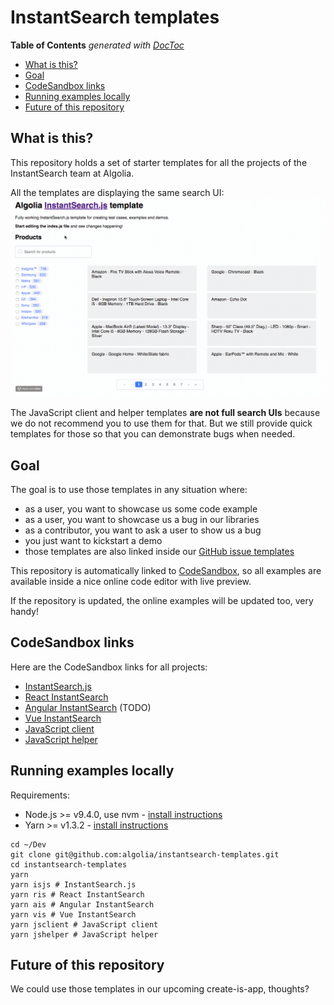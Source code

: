 # InstantSearch templates

<!-- START doctoc generated TOC please keep comment here to allow auto update -->
<!-- DON'T EDIT THIS SECTION, INSTEAD RE-RUN doctoc TO UPDATE -->
**Table of Contents**  *generated with [DocToc](https://github.com/thlorenz/doctoc)*

- [What is this?](#what-is-this)
- [Goal](#goal)
- [CodeSandbox links](#codesandbox-links)
- [Running examples locally](#running-examples-locally)
- [Future of this repository](#future-of-this-repository)

<!-- END doctoc generated TOC please keep comment here to allow auto update -->

## What is this?

This repository holds a set of starter templates for all the projects of the InstantSearch team at Algolia.

All the templates are displaying the same search UI:
![demo](./demo.gif)

The JavaScript client and helper templates **are not full search UIs** because we do
not recommend you to use them for that. But we still provide quick templates for those
so that you can demonstrate bugs when needed.

## Goal

The goal is to use those templates in any situation where:
- as a user, you want to showcase us some code example
- as a user, you want to showcase us a bug in our libraries
- as a contributor, you want to ask a user to show us a bug
- you just want to kickstart a demo
- those templates are also linked inside our [GitHub issue templates](https://github.com/blog/2111-issue-and-pull-request-templates)

This repository is automatically linked to [CodeSandbox](https://codesandbox.io/), so all
examples are available inside a nice online code editor with live preview.

If the repository is updated, the online examples will be updated too, very handy!

## CodeSandbox links

Here are the CodeSandbox links for all projects:
- [InstantSearch.js](https://codesandbox.io/s/github/algolia/instantsearch-templates/tree/master/src/InstantSearch.js)
- [React InstantSearch](https://codesandbox.io/s/github/algolia/instantsearch-templates/tree/master/src/React%20InstantSearch)
- [Angular InstantSearch](https://codesandbox.io/s/github/algolia/instantsearch-templates/tree/master/src/Angular%20InstantSearch) (TODO)
- [Vue InstantSearch](https://codesandbox.io/s/github/algolia/instantsearch-templates/tree/master/src/Vue%20InstantSearch)
- [JavaScript client](https://codesandbox.io/s/github/algolia/instantsearch-templates/tree/master/src/JavaScript%20client)
- [JavaScript helper](https://codesandbox.io/s/github/algolia/instantsearch-templates/tree/master/src/JavaScript%20helper)

## Running examples locally

Requirements:
- Node.js >= v9.4.0, use nvm - [install instructions](https://github.com/creationix/nvm#install-script)
- Yarn >= v1.3.2 - [install instructions](https://yarnpkg.com/en/docs/install#alternatives-tab)

```
cd ~/Dev
git clone git@github.com:algolia/instantsearch-templates.git
cd instantsearch-templates
yarn
yarn isjs # InstantSearch.js
yarn ris # React InstantSearch
yarn ais # Angular InstantSearch
yarn vis # Vue InstantSearch
yarn jsclient # JavaScript client
yarn jshelper # JavaScript helper
```

## Future of this repository

We could use those templates in our upcoming create-is-app, thoughts?
